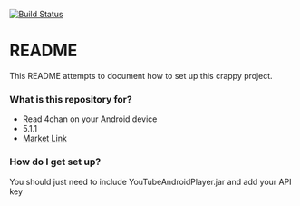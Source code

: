 [![Build Status](https://travis-ci.org/MimiReader/mimi-reader.svg?branch=master)](https://travis-ci.org/MimiReader/mimi-reader)

# README #

This README attempts to document how to set up this crappy project.

### What is this repository for? ###

* Read 4chan on your Android device
* 5.1.1
* [Market Link](https://play.google.com/store/apps/details?id=com.emogoth.android.phone.mimi)

### How do I get set up? ###

You should just need to include YouTubeAndroidPlayer.jar and add your API key
